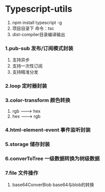 # Typescript-utils
1. npm install typescript -g
2. 项目目录下 命令：tsc
3. dist-compiler目录编译输出

### 1.pub-sub 发布/订阅模式封装
  1. 支持异步
  2. 支持一次性订阅
  3. 支持精准分发
### 2.loop 定时器封装
### 3.color-transform 颜色转换 
  1. rgb ---> hex 
  2. hex ---> rgb 
### 4.html-element-event 事件监听封装
### 5.storage 储存封装
### 6.converToTree 一级数据转换为树级数据
### 7.file 文件操作
  1. base64ConverBlob base64与blob的转换
